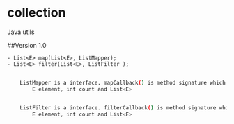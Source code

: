 # collection
Java utils

##Version 1.0
	
	- List<E> map(List<E>, ListMapper);
	- List<E> filter(List<E>, ListFilter );


```sh
	
	ListMapper is a interface. mapCallback() is method signature which will take
		E element, int count and List<E>

```
```sh
	
	ListFilter is a interface. filterCallback() is method signature which will take
		E element, int count and List<E>

```
